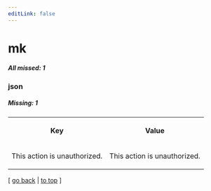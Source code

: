 ```yaml
---
editLink: false
---
```


# mk

##### All missed: 1


### json

##### Missing: 1

<table width="100%">
<tr><th width="50%">

Key

</th><th width="50%">

Value

</th></tr>
<tr><td width="50%">

This action is unauthorized.

</td><td width="50%">

This action is unauthorized.

</td></tr>
</table>

[ [go back](../status.md) | [to top](#) ]

